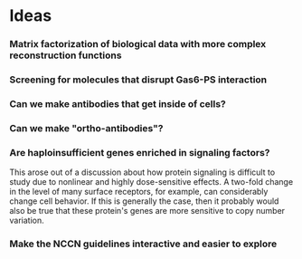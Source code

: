 


# Ideas



### Matrix factorization of biological data with more complex reconstruction functions





### Screening for molecules that disrupt Gas6-PS interaction




### Can we make antibodies that get inside of cells?



### Can we make "ortho-antibodies"?




### Are haploinsufficient genes enriched in signaling factors?

This arose out of a discussion about how protein signaling is difficult to study due to nonlinear and highly dose-sensitive effects. A two-fold change in the level of many surface receptors, for example, can considerably change cell behavior. If this is generally the case, then it probably would also be true that these protein's genes are more sensitive to copy number variation.


### Make the NCCN guidelines interactive and easier to explore


